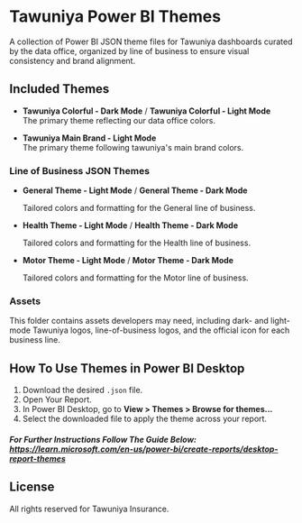 # Tawuniya Power BI Themes

A collection of Power BI JSON theme files for Tawuniya dashboards curated by the data office, organized by line of business to ensure visual consistency and brand alignment.

## Included Themes

- **Tawuniya Colorful - Dark Mode** / **Tawuniya Colorful - Light Mode**  
  The primary theme reflecting our data office colors.

- **Tawuniya Main Brand - Light Mode**  
  The primary theme following tawuniya's main brand colors.

### Line of Business JSON Themes

- **General Theme - Light Mode** / **General Theme - Dark Mode**

  Tailored colors and formatting for the General line of business.

- **Health Theme - Light Mode** / **Health Theme - Dark Mode**

  Tailored colors and formatting for the Health line of business.

- **Motor Theme - Light Mode** / **Motor Theme - Dark Mode**

  Tailored colors and formatting for the Motor line of business.

### Assets

This folder contains assets developers may need, including dark- and light-mode Tawuniya logos, line-of-business logos, and the official icon for each business line.

## How To Use Themes in Power BI Desktop

1. Download the desired `.json` file.
2. Open Your Report.
3. In Power BI Desktop, go to **View > Themes > Browse for themes...**
4. Select the downloaded file to apply the theme across your report.

##### For Further Instructions Follow The Guide Below: https://learn.microsoft.com/en-us/power-bi/create-reports/desktop-report-themes

## License

All rights reserved for Tawuniya Insurance.
